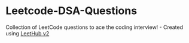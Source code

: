 # Leetcode-DSA-Questions
Collection of LeetCode questions to ace the coding interview! - Created using [LeetHub v2](https://github.com/arunbhardwaj/LeetHub-2.0)
